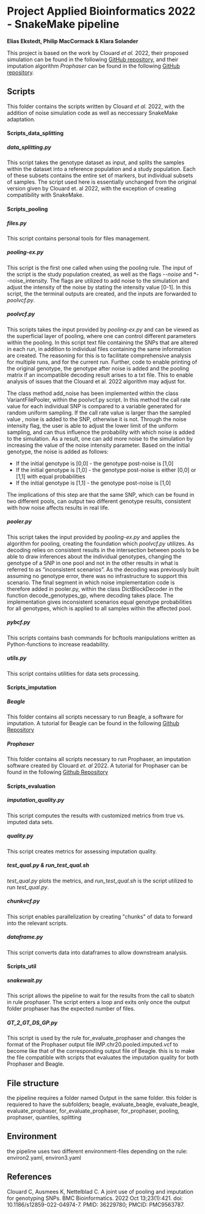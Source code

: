 # Project Applied Bioinformatics 2022 - SnakeMake pipeline
**Elias Ekstedt, Philip MacCormack & Klara Solander**

This project is based on the work by Clouard *et al.* 2022, their proposed simulation can be found in the following [GitHub repository](https://github.com/camcl/genotypooler), and their imputation algorithm *Prophaser* can be found in the following [GitHub repository](https://github.com/kausmees/prophaser).

## Scripts
This folder contains the scripts written by Clouard *et al.* 2022, with the addition of noise simulation code as well as neccessary SnakeMake adaptation. 

#### Scripts_data_splitting

##### data_splitting.py
This script takes the genotype dataset as input, and splits the samples within the dataset into a reference population and a study population. Each of these subsets contains the entire set of markers, but individual subsets of samples. The script used here is essentially unchanged from the original version given by Clouard et. al 2022, with the exception of creating compatibility with SnakeMake.

#### Scripts_pooling

##### files.py
This script contains personal tools for files management.

##### pooling-ex.py
This script is the first one called when using the pooling rule. The input of the script is the study population created, as well as the flags *--noise* and *--noise_intensity. The flags are utilized to add noise to the simulation and adjust the intensity of the noise by stating the intensity value [0-1]. In this script, the  the terminal outputs are created, and the inputs are forwarded to *poolvcf.py*.

##### poolvcf.py
This scripts takes the input provided by *pooling-ex.py* and can be viewed as the superficial layer of pooling, where one can control different parameters within the pooling. In this script text file containing the SNPs that are altered in each run, in addition to individual files containing the same information are created. The reasoning for this is to facilitate comprehensive analysis for multiple runs, and for the current run. Further, code to enable printing of the original genotype, the genotype after noise is added and the pooling matrix if an incompatible decoding result arises to a txt file. This to enable analysis of issues that the Clouard et al. 2022 algorithm may adjust for. 

The class method add_noise has been implemented within the class VariantFilePooler, within the poolvcf.py script. In this method the call rate value for each individual SNP is compared to a variable generated for random uniform sampling. If the call rate value is larger than the sampled value , noise is added to the SNP, otherwise it is not. Through the noise intensity flag, the user is able to adjust the lower limit of the uniform sampling, and can thus influence the probability with which noise is added to the simulation. As a result, one can add more noise to the simulation by increasing the value of the noise intensity parameter. Based on the initial genotype, the noise is added as follows:

* If the initial genotype is [0,0] - the genotype post-noise is [1,0]
* If the initial genotype is [1,0] - the genotype post-noise is either [0,0] or [1,1] with equal probabilities
* If the initial genotype is [1,1] - the genotype post-noise is [1,0]

The implications of this step are that the same SNP, which can be found in two different pools, can output two different genotype results, consistent with how noise affects results in real life. 


##### pooler.py
This script takes the input provided by *pooling-ex.py* and applies the algorithm for pooling, creating the foundation which *poolvcf.py* utilizes. As decoding relies on consistent results in the intersection between pools to be able to draw inferences about the individual genotypes, changing the genotype of a SNP in one pool and not in the other results in what is referred to as “inconsistent scenarios”. As the decoding was previously built assuming no genotype error, there was no infrastructure to support this scenario. The final segment in which noise implementation code is therefore added in pooler.py, within the class DictBlockDecoder in the function decode_genotypes_gp, where decoding takes place. The implementation gives inconsistent scenarios equal genotype probabilities for all genotypes, which is applied to all samples within the affected pool. 

##### pybcf.py
This scripts contains bash commands for bcftools manipulations written as Python-functions to increase readability.

##### utils.py
This script contains utilities for data sets processing.

#### Scripts_imputation

##### Beagle
This folder contains all scripts necessary to run Beagle, a software for imputation. A tutorial for Beagle can be found in the following [Github Repository](https://github.com/adrianodemarino/Imputation_beagle_tutorial)

##### Prophaser
This folder contains all scripts necessary to run Prophaser, an imputation software created by Clouard *et. al* 2022. A tutorial for Prophaser can be found in the following [Github Repository](https://github.com/kausmees/prophaser)

#### Scripts_evaluation

##### imputation_quality.py
This script computes the results with customized metrics from true vs. imputed data sets.

##### quality.py
This script creates metrics for assessing imputation quality.

##### test_qual.py & run_test_qual.sh
*test_qual.py* plots the metrics, and *run_test_qual.sh* is the script utilized to run *test_qual.py*.

##### chunkvcf.py
This script enables parallelization by creating "chunks" of data to forward into the relevant scripts.

##### dataframe.py
This script converts data into dataframes to allow downstream analysis. 

#### Scripts_util

##### snakewait.py
This script allows the pipeline to wait for the results from the call to sbatch in rule prophaser. The script enters a loop and exits only once the output folder prophaser has the expected number of files.

##### GT_2_GT_DS_GP.py
This script is used by the rule for_evaluate_prophaser and changes the format of the Prophaser output file IMP.chr20.pooled.imputed.vcf to become like that of the corresponding output file of Beagle. this is to make the file compatible with scripts that evaluates the imputation quality for both Prophaser and Beagle.

## File structure
the pipeline requires a folder named Output in the same folder. this folder is requiered to have the subfolders; beagle, evaluate_beagle, evaluate_beagle, evaluate_prophaser, for_evaluate_prophaser, for_prophaser, pooling, prophaser, quantiles, splitting

## Environment
the pipeline uses two different environment-files depending on the rule: environ2.yaml, environ3.yaml



## References 
Clouard C, Ausmees K, Nettelblad C. A joint use of pooling and imputation for genotyping SNPs. BMC Bioinformatics. 2022 Oct 13;23(1):421. doi: 10.1186/s12859-022-04974-7. PMID: 36229780; PMCID: PMC9563787.
